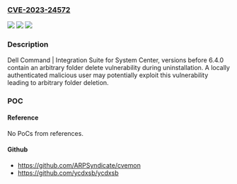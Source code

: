 ### [CVE-2023-24572](https://cve.mitre.org/cgi-bin/cvename.cgi?name=CVE-2023-24572)
![](https://img.shields.io/static/v1?label=Product&message=Dell%20Command%20Integration%20Suite%20for%20System%20Center%20(DCIS)&color=blue)
![](https://img.shields.io/static/v1?label=Version&message=0%3C%206.4.0%20&color=brighgreen)
![](https://img.shields.io/static/v1?label=Vulnerability&message=CWE-1386%20-%20Insecure%20Operation%20on%20Windows%20Junction%20%2F%20Mount%20Point&color=brighgreen)

### Description

Dell Command | Integration Suite for System Center, versions before 6.4.0 contain an arbitrary folder delete vulnerability during uninstallation. A locally authenticated malicious user may potentially exploit this vulnerability leading to arbitrary folder deletion.

### POC

#### Reference
No PoCs from references.

#### Github
- https://github.com/ARPSyndicate/cvemon
- https://github.com/ycdxsb/ycdxsb


